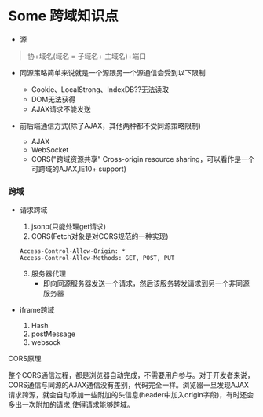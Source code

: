 # Some 跨域知识点
 - 源
 > 协+域名(域名 = 子域名+ 主域名)+端口
-  同源策略简单来说就是一个源跟另一个源通信会受到以下限制
   - Cookie、LocalStrong、IndexDB??无法读取 
   - DOM无法获得
   - AJAX请求不能发送

- 前后端通信方式(除了AJAX，其他两种都不受同源策略限制)
  - AJAX
  - WebSocket
  - CORS("跨域资源共享" Cross-origin resource sharing，可以看作是一个可跨域的AJAX,IE10+ support)
 
### 跨域
- 请求跨域

	1. jsonp(只能处理get请求) 
	2. CORS(Fetch对象是对CORS规范的一种实现)
	
	````
   Access-Control-Allow-Origin: *
   Access-Control-Allow-Methods: GET, POST, PUT
	````      
  3. 服务器代理
       - 即向同源服务器发送一个请求，然后该服务转发请求到另一个非同源服务器
       
- iframe跨域

	1. Hash 
   1. postMessage
   2. websock

CORS原理

整个CORS通信过程，都是浏览器自动完成，不需要用户参与。对于开发者来说，CORS通信与同源的AJAX通信没有差别，代码完全一样。浏览器一旦发现AJAX请求跨源，就会自动添加一些附加的头信息(header中加入origin字段)，有时还会多出一次附加的请求,使得请求能够跨域。